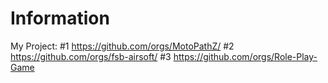 # Information
My Project:
#1 https://github.com/orgs/MotoPathZ/
#2 https://github.com/orgs/fsb-airsoft/
#3 https://github.com/orgs/Role-Play-Game 
